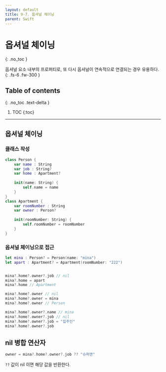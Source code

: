 ```yaml
---
layout: default
title: 9-7. 옵셔널 체이닝
parent: Swift
---
```



# 옵셔널 체이닝 
{: .no_toc }

옵셔널 요소 내부의 프로퍼티로, 또 다시 옵셔널이 연속적으로 연결되는 경우 유용하다. 
{: .fs-6 .fw-300 }


## Table of contents
{: .no_toc .text-delta }

1. TOC
{:toc}

---


## 옵셔널 체이닝 

### 클래스 작성 

```swift
class Person {
    var name : String
    var job : String?
    var home : Apartment?
    
    init(name: String) {
        self.name = name
    }
}
class Apartment {
    var roomNumber : String
    var owner : Person?
    
    init(roomNumber: String) {
        self.roomNumber = roomNumber
    }
}
```

### 옵셔널 체이닝으로 접근 

```swift
let mina : Person? = Person(name: "mina")
let apart : Apartment? = Apartment(roomNumber: "222")


mina?.home?.owner?.job // nil
mina?.home = apart
mina?.home // Apartment

mina?.home?.owner // nil
mina?.home?.owner = mina
mina?.home?.owner // Person

mina?.home?.owner?.name // mina
mina?.home?.owner?.job // nil
mina?.home?.owner?.job = "집주인"
mina?.home?.owner?.job
```



## nil 병합 연산자 

```swift
owner = mina?.home?.owner?.job ?? "슈퍼맨" 
```

`??` 값이 nil 이면 해당 값을 반환한다. 
